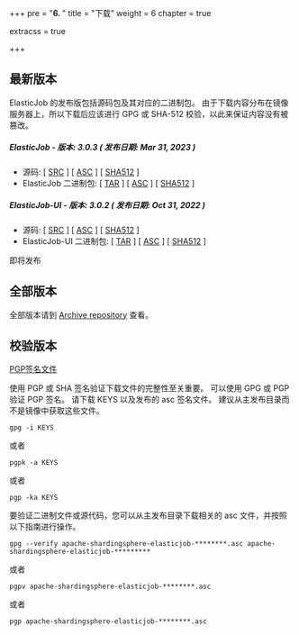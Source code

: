 +++
pre = "<b>6. </b>"
title = "下载"
weight = 6
chapter = true

extracss = true

+++

## 最新版本

ElasticJob 的发布版包括源码包及其对应的二进制包。
由于下载内容分布在镜像服务器上，所以下载后应该进行 GPG 或 SHA-512 校验，以此来保证内容没有被篡改。

##### ElasticJob - 版本: 3.0.3 ( 发布日期: Mar 31, 2023 )

- 源码: [ [SRC](https://www.apache.org/dyn/closer.lua/shardingsphere/elasticjob-3.0.3/apache-shardingsphere-elasticjob-3.0.3-src.zip) ] [ [ASC](https://downloads.apache.org/shardingsphere/elasticjob-3.0.3/apache-shardingsphere-elasticjob-3.0.3-src.zip.asc) ] [ [SHA512](https://downloads.apache.org/shardingsphere/elasticjob-3.0.3/apache-shardingsphere-elasticjob-3.0.3-src.zip.sha512) ]
- ElasticJob 二进制包: [ [TAR](https://www.apache.org/dyn/closer.lua/shardingsphere/elasticjob-3.0.3/apache-shardingsphere-elasticjob-3.0.3-lite-bin.tar.gz) ] [ [ASC](https://downloads.apache.org/shardingsphere/elasticjob-3.0.3/apache-shardingsphere-elasticjob-3.0.3-lite-bin.tar.gz.asc) ] [ [SHA512](https://downloads.apache.org/shardingsphere/elasticjob-3.0.3/apache-shardingsphere-elasticjob-3.0.3-lite-bin.tar.gz.sha512) ]

##### ElasticJob-UI - 版本: 3.0.2 ( 发布日期: Oct 31, 2022 )

- 源码: [ [SRC](https://www.apache.org/dyn/closer.lua/shardingsphere/elasticjob-ui-3.0.2/apache-shardingsphere-elasticjob-3.0.2-ui-src.zip) ] [ [ASC](https://downloads.apache.org/shardingsphere/elasticjob-ui-3.0.2/apache-shardingsphere-elasticjob-3.0.2-ui-src.zip.asc) ] [ [SHA512](https://downloads.apache.org/shardingsphere/elasticjob-ui-3.0.2/apache-shardingsphere-elasticjob-3.0.2-ui-src.zip.sha512) ]
- ElasticJob-UI 二进制包: [ [TAR](https://www.apache.org/dyn/closer.lua/shardingsphere/elasticjob-ui-3.0.2/apache-shardingsphere-elasticjob-3.0.2-lite-ui-bin.tar.gz) ] [ [ASC](https://downloads.apache.org/shardingsphere/elasticjob-ui-3.0.2/apache-shardingsphere-elasticjob-3.0.2-lite-ui-bin.tar.gz.asc) ] [ [SHA512](https://downloads.apache.org/shardingsphere/elasticjob-ui-3.0.2/apache-shardingsphere-elasticjob-3.0.2-lite-ui-bin.tar.gz.sha512) ]

即将发布

## 全部版本

全部版本请到 [Archive repository](https://archive.apache.org/dist/shardingsphere/) 查看。

## 校验版本

[PGP签名文件](https://downloads.apache.org/shardingsphere/KEYS)

使用 PGP 或 SHA 签名验证下载文件的完整性至关重要。
可以使用 GPG 或 PGP 验证 PGP 签名。
请下载 KEYS 以及发布的 asc 签名文件。
建议从主发布目录而不是镜像中获取这些文件。

```shell
gpg -i KEYS
```

或者

```shell
pgpk -a KEYS
```

或者

```shell
pgp -ka KEYS
```

要验证二进制文件或源代码，您可以从主发布目录下载相关的 asc 文件，并按照以下指南进行操作。

```shell
gpg --verify apache-shardingsphere-elasticjob-********.asc apache-shardingsphere-elasticjob-*********
```

或者

```shell
pgpv apache-shardingsphere-elasticjob-********.asc
```

或者

```shell
pgp apache-shardingsphere-elasticjob-********.asc
```
